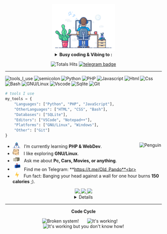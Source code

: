 <div align="center" width="50">

<br>
<img src="https://github.com/OldPando/OldPando/blob/main/images/dev-working_rounded.gif?raw=true" href="https://github.com/OldPando" alt="Workspace"  width="40%"/><br> 

<details>
<p><strong> <summary>  Busy coding & Vibing to :   </summary> </strong></p>

<be>

</details>

![Totals Hits](https://komarev.com/ghpvc/?username=OldPando&style=flat&color=orange&label=PROFILE+VIEWS)
[![telegram badge](https://img.shields.io/badge/OldPando-grey?style=flat&logo=telegram)](https://t.me/Old_Pando) <br>
</div>

<hr></hr>

![tools_I_use](https://img.shields.io/badge/-%F0%9F%9A%80%20Tools%20I%20use-orange)
![semicolon](https://img.shields.io/badge/-%3A-orange)
![Python](https://img.shields.io/badge/Python-FFD43B?style=flat&logo=python&logoColor=darkgreen)
![PHP](https://img.shields.io/badge/PHP-Laravel-purple)
![Javascript](https://img.shields.io/badge/JavaScript-323330?style=flat&logo=javascript&logoColor=F7DF1E)
![Html](https://img.shields.io/badge/HTML5-E34F26?style=flat&logo=html5&logoColor=white)
![Css](https://img.shields.io/badge/CSS3-1572B6?style=flat&logo=css3&logoColor=white)
![Bash](https://img.shields.io/badge/GNU%20Bash-4EAA25?style=flat&logo=GNU%20Bash&logoColor=white)
![GNU/Linux](https://img.shields.io/badge/Linux-FCC624?style=flat&logo=linux&logoColor=black)
![Vscode](https://img.shields.io/badge/Visual_Studio_Code-0078D4?style=flat&logo=visual%20studio%20code&logoColor=white)
![Sqlite](https://img.shields.io/badge/SQLite-07405E?style=flat&logo=sqlite&logoColor=white)
![Git](https://img.shields.io/badge/GIT-E44C30?style=flat&logo=git&logoColor=white)

```python
# tools I use
my_tools = {
    "Languages": ["Python", "PHP", "JavaScript"],
    "OtherLanguages": ["HTML", "CSS", "Bash"],
    "Databases": ["SQLite"],
    "Editors": ["VSCode", "Notepad++"],
    "Platforms": ["GNU/Linux", "Windows"],
    "Other": ["Git"]
}
```

-  <img alt="GIF" src="https://github.com/OldPando/OldPando/blob/main/images/Developer.gif" width="25" /> &nbsp; I’m currently learning **PHP & WebDev**. <img align="right" src="https://raw.githubusercontent.com/Tarikul-Islam-Anik/Animated-Fluent-Emojis/master/Emojis/Animals/Penguin.png" alt="Penguin" width="15%" /><br>
- <img src="https://github.com/OldPando/OldPando/blob/main/images/hyperkitty.gif?raw=true" width="20" />&nbsp;&nbsp;&nbsp; I like exploring **GNU/Linux**. <br>
- <img src="https://github.com/OldPando/OldPando/blob/main/images/message.gif?raw=true" width="25" />&nbsp;&nbsp; Ask me about **Pc, Cars, Movies, or anything**. <br>
- <img src="https://github.com/OldPando/OldPando/blob/main/images/letterbox.gif?raw=true" width="25" /> &nbsp; Find me on Telegram: **https://t.me/Old_Pando**<br>
- &nbsp;&nbsp;<img src="https://github.com/OldPando/OldPando/blob/main/images/lightning.gif?raw=true" width="12" />&nbsp;&nbsp;&nbsp;&nbsp;Fun fact: Banging your head against a wall for one hour burns **150 calories** ;).<br>

<div align="center" >
<a  href="https://github.com/OldPando">

<img src="https://raw.githubusercontent.com/OldPando/profile-summary-cards-master/profile-summary-card-output/dark/3-stats.svg" width="32.5%">
<img src="https://raw.githubusercontent.com/OldPando/profile-summary-cards-master/profile-summary-card-output/nord_dark/1-repos-per-language.svg" width="32.5%">
<img src="https://raw.githubusercontent.com/OldPando/profile-summary-cards-master/profile-summary-card-output/codeSTACKr/2-most-commit-language.svg" width="32.5%">

</a>

<details>
  
<img align="center" src="https://raw.githubusercontent.com/Tarikul-Islam-Anik/Animated-Fluent-Emojis/master/Emojis/Smilies/Astonished%20Face.pnghttps://raw.githubusercontent.com/Tarikul-Islam-Anik/Animated-Fluent-Emojis/master/Emojis/Smilies/Astonished%20Face.pnghttps://raw.githubusercontent.com/Tarikul-Islam-Anik/Animated-Fluent-Emojis/master/Emojis/Smilies/Astonished%20Face.pnghttps://raw.githubusercontent.com/Tarikul-Islam-Anik/Animated-Fluent-Emojis/master/Emojis/Smilies/Astonished%20Face.pnghttps://raw.githubusercontent.com/Tarikul-Islam-Anik/Animated-Fluent-Emojis/master/Emojis/Smilies/Astonished%20Face.pnghttps://raw.githubusercontent.com/Tarikul-Islam-Anik/Animated-Fluent-Emojis/master/Emojis/Smilies/Astonished%20Face.pnghttps://raw.githubusercontent.com/Tarikul-Islam-Anik/Animated-Fluent-Emojis/master/Emojis/Smilies/Astonished%20Face.png" >

</details>
  
<hr></hr>

**Code Cycle**<br>

<img src="https://raw.githubusercontent.com/Tarikul-Islam-Anik/Animated-Fluent-Emojis/master/Emojis/Smilies/Face%20with%20Spiral%20Eyes.png" width="10%" alt="Broken system!"/>
&nbsp;&nbsp;&nbsp;&nbsp;&nbsp;
<img src="https://raw.githubusercontent.com/Tarikul-Islam-Anik/Animated-Fluent-Emojis/master/Emojis/Smilies/Relieved%20Face.png" width="10%" alt="It's working!"/>
&nbsp;&nbsp;&nbsp;&nbsp;&nbsp;
<img src="https://raw.githubusercontent.com/Tarikul-Islam-Anik/Animated-Fluent-Emojis/master/Emojis/Smilies/Astonished%20Face.png" width="10%" alt="It's working but you don't know how!"/><br>
</div>

